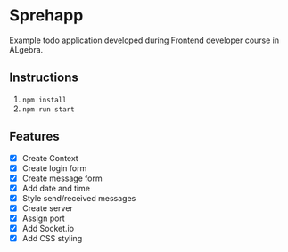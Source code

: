 # Sprehapp

Example todo application developed during Frontend developer course in ALgebra.

## Instructions
1. `npm install`
2. `npm run start`

## Features
- [x] Create Context
- [x] Create login form
- [x] Create message form
- [x] Add date and time
- [x] Style send/received messages
- [X] Create server
- [X] Assign port
- [X] Add Socket.io
- [X] Add CSS styling